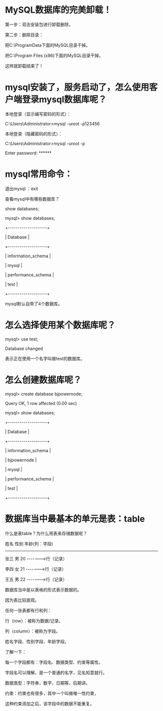 # MySQL数据库的完美卸载！
   第一步：双击安装包进行卸载删除。
   
   第二步：删除目录：
   
   把C:\ProgramData下面的MySQL目录干掉。
   
   把C:\Program Files (x86)下面的MySQL目录干掉。
	
   这样就卸载结束了！
# mysql安装了，服务启动了，怎么使用客户端登录mysql数据库呢？
  本地登录（显示编写密码的形式）：
  
  C:\Users\Administrator>mysql -uroot -p123456
  
  本地登录（隐藏密码的形式）：
  
  C:\Users\Administrator>mysql -uroot -p
		
  Enter password: ******
# mysql常用命令：
  退出mysql ：exit

  查看mysql中有哪些数据库？
  
  show databases; 
  
  mysql> show databases;
  
  +--------------------+
	
  | Database           |
	
  +--------------------+
  
  | information_schema |
	
  | mysql              |
	
  | performance_schema |
	
  | test               |
	
  +--------------------+
  
  mysql默认自带了4个数据库。
 
# 怎么选择使用某个数据库呢？
  mysql> use test;
  
  Database changed
  
  表示正在使用一个名字叫做test的数据库。
	
# 怎么创建数据库呢？
  mysql> create database bjpowernode;
  
  Query OK, 1 row affected (0.00 sec)

  mysql> show databases;
  
  +--------------------+
  
  | Database           |
  
  +--------------------+
  
  | information_schema |
  
  | bjpowernode        |
  
  | mysql              |
  
  | performance_schema |
  
  | test               |
  
  +--------------------+ 
  
# 数据库当中最基本的单元是表：table

  什么是表table？为什么用表来存储数据呢？

  姓名	  性别	  年龄(列：字段) 
	
  ---------------------------
		
  张三	  男			20            ------->行（记录）
		
  李四	  女			21            ------->行（记录）
		
  王五	  男			22            ------->行（记录）
	
  数据库当中是以表格的形式表示数据的。
	
  因为表比较直观。

  任何一张表都有行和列：
	
  行（row）：被称为数据/记录。
	
  列（column）：被称为字段。
	
  姓名字段、性别字段、年龄字段。

  了解一下：
	
  每一个字段都有：字段名、数据类型、约束等属性。
	
  字段名可以理解，是一个普通的名字，见名知意就行。

  数据类型：字符串，数字，日期等，后期讲。

  约束：约束也有很多，其中一个叫做唯一性约束，
	
  这种约束添加之后，该字段中的数据不能重复。
	

